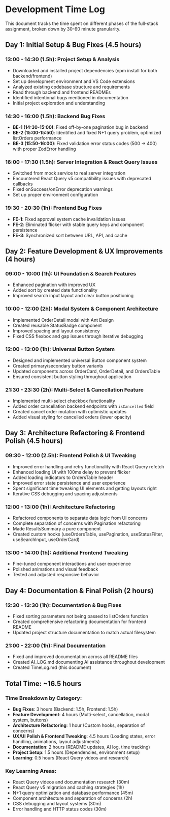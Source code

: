 # Development Time Log

This document tracks the time spent on different phases of the full-stack assignment, broken down by 30-60 minute granularity.

## Day 1: Initial Setup & Bug Fixes (4.5 hours)

### 13:00 - 14:30 (1.5h): Project Setup & Analysis
- Downloaded and installed project dependencies (npm install for both backend/frontend)
- Set up development environment and VS Code extensions
- Analyzed existing codebase structure and requirements
- Read through backend and frontend READMEs
- Identified intentional bugs mentioned in documentation
- Initial project exploration and understanding

### 14:30 - 16:00 (1.5h): Backend Bug Fixes
- **BE-1 (14:30-15:00)**: Fixed off-by-one pagination bug in backend
- **BE-2 (15:00-15:50)**: Identified and fixed N+1 query problem, optimized listOrders performance
- **BE-3 (15:50-16:00)**: Fixed validation error status codes (500 → 400) with proper ZodError handling

### 16:00 - 17:30 (1.5h): Server Integration & React Query Issues
- Switched from mock service to real server integration
- Encountered React Query v5 compatibility issues with deprecated callbacks
- Fixed onSuccess/onError deprecation warnings
- Set up proper environment configuration

### 19:30 - 20:30 (1h): Frontend Bug Fixes
- **FE-1**: Fixed approval system cache invalidation issues
- **FE-2**: Eliminated flicker with stable query keys and component persistence
- **FE-3**: Synchronized sort between URL, API, and cache

## Day 2: Feature Development & UX Improvements (4 hours)

### 09:00 - 10:00 (1h): UI Foundation & Search Features
- Enhanced pagination with improved UX
- Added sort by created date functionality
- Improved search input layout and clear button positioning

### 10:00 - 12:00 (2h): Modal System & Component Architecture
- Implemented OrderDetail modal with Ant Design
- Created reusable StatusBadge component
- Improved spacing and layout consistency
- Fixed CSS flexbox and gap issues through iterative debugging

### 12:00 - 13:00 (1h): Universal Button System
- Designed and implemented universal Button component system
- Created primary/secondary button variants
- Updated components across OrderCard, OrderDetail, and OrdersTable
- Ensured consistent button styling throughout application

### 21:30 - 23:30 (2h): Multi-Select & Cancellation Feature
- Implemented multi-select checkbox functionality
- Added order cancellation backend endpoints with `isCancelled` field
- Created cancel order mutation with optimistic updates
- Added visual styling for cancelled orders (lower opacity)

## Day 3: Architecture Refactoring & Frontend Polish (4.5 hours)

### 09:30 - 12:00 (2.5h): Frontend Polish & UI Tweaking
- Improved error handling and retry functionality with React Query refetch
- Enhanced loading UI with 100ms delay to prevent flicker
- Added loading indicators to OrdersTable header
- Improved error state persistence and user experience
- Spent significant time tweaking UI elements and getting layouts right
- Iterative CSS debugging and spacing adjustments

### 12:00 - 13:00 (1h): Architecture Refactoring
- Refactored components to separate data logic from UI concerns
- Complete separation of concerns with Pagination refactoring
- Made ResultsSummary a pure component
- Created custom hooks (useOrdersTable, usePagination, useStatusFilter, useSearchInput, useOrderCard)

### 13:00 - 14:00 (1h): Additional Frontend Tweaking
- Fine-tuned component interactions and user experience
- Polished animations and visual feedback
- Tested and adjusted responsive behavior

## Day 4: Documentation & Final Polish (2 hours)

### 12:30 - 13:30 (1h): Documentation & Bug Fixes
- Fixed sorting parameters not being passed to listOrders function
- Created comprehensive refactoring documentation for frontend README
- Updated project structure documentation to match actual filesystem

### 21:00 - 22:00 (1h): Final Documentation
- Fixed and improved documentation across all README files
- Created AI_LOG.md documenting AI assistance throughout development
- Created TimeLog.md (this document)

## Total Time: ~16.5 hours

### Time Breakdown by Category:
- **Bug Fixes**: 3 hours (Backend: 1.5h, Frontend: 1.5h)
- **Feature Development**: 4 hours (Multi-select, cancellation, modal system, buttons)
- **Architecture Refactoring**: 1 hour (Custom hooks, separation of concerns)
- **UX/UI Polish & Frontend Tweaking**: 4.5 hours (Loading states, error handling, animations, layout adjustments)
- **Documentation**: 2 hours (README updates, AI log, time tracking)
- **Project Setup**: 1.5 hours (Dependencies, environment setup)
- **Learning**: 0.5 hours (React Query videos and research)

### Key Learning Areas:
- React Query videos and documentation research (30m)
- React Query v5 migration and caching strategies (1h)
- N+1 query optimization and database performance (45m)
- Component architecture and separation of concerns (2h)
- CSS debugging and layout systems (30m)
- Error handling and HTTP status codes (30m)